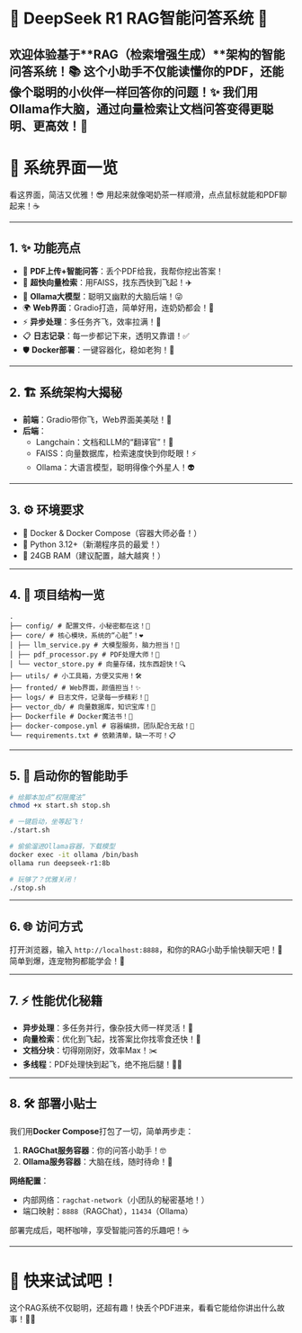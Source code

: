 # 🌟 DeepSeek R1 RAG智能问答系统 🚀

欢迎体验基于**RAG（检索增强生成）**架构的智能问答系统！📚 这个小助手不仅能读懂你的PDF，还能像个聪明的小伙伴一样回答你的问题！✨ 我们用Ollama作大脑，通过向量检索让文档问答变得更聪明、更高效！🧠
---

# 🎨 系统界面一览

看这界面，简洁又优雅！😎 用起来就像喝奶茶一样顺滑，点点鼠标就能和PDF聊起来！☕

---

## 1. ✨ 功能亮点

- 📖 **PDF上传+智能问答**：丢个PDF给我，我帮你挖出答案！
- 🔎 **超快向量检索**：用FAISS，找东西快到飞起！✈️
- 🤖 **Ollama大模型**：聪明又幽默的大脑后端！😜
- 🌍 **Web界面**：Gradio打造，简单好用，连奶奶都会！👵
- ⚡ **异步处理**：多任务齐飞，效率拉满！🚀
- 📋 **日志记录**：每一步都记下来，透明又靠谱！✅
- 🛡️ **Docker部署**：一键容器化，稳如老狗！🐶

---

## 2. 🏗️ 系统架构大揭秘

- **前端**：Gradio带你飞，Web界面美美哒！🌈
- **后端**：
  - Langchain：文档和LLM的“翻译官”！🌉
  - FAISS：向量数据库，检索速度快到你眨眼！⚡
  - Ollama：大语言模型，聪明得像个外星人！👽

---

## 3. ⚙️ 环境要求

- 🐳 Docker & Docker Compose（容器大师必备！）
- 🐍 Python 3.12+（新潮程序员的最爱！）
- 💾 24GB RAM（建议配置，越大越爽！）

---

## 4. 📂 项目结构一览

```shell
.
├── config/ # 配置文件，小秘密都在这！🔑
├── core/ # 核心模块，系统的“心脏”！❤️
│ ├── llm_service.py # 大模型服务，脑力担当！🧠
│ ├── pdf_processor.py # PDF处理大师！📜
│ └── vector_store.py # 向量存储，找东西超快！🔍
├── utils/ # 小工具箱，方便又实用！🛠️
├── fronted/ # Web界面，颜值担当！✨
├── logs/ # 日志文件，记录每一步精彩！📝
├── vector_db/ # 向量数据库，知识宝库！🏦
├── Dockerfile # Docker魔法书！📘
├── docker-compose.yml # 容器编排，团队配合无敌！🤝
└── requirements.txt # 依赖清单，缺一不可！📋
```

---

## 5. 🚀 启动你的智能助手

```bash
# 给脚本加点“权限魔法”
chmod +x start.sh stop.sh

# 一键启动，坐等起飞！
./start.sh

# 偷偷溜进Ollama容器，下载模型
docker exec -it ollama /bin/bash  
ollama run deepseek-r1:8b

# 玩够了？优雅关闭！
./stop.sh
```

---

## 6. 🌐 访问方式

打开浏览器，输入 `http://localhost:8888`，和你的RAG小助手愉快聊天吧！💬 简单到爆，连宠物狗都能学会！🐾

---

## 7. ⚡ 性能优化秘籍

- **异步处理**：多任务并行，像杂技大师一样灵活！🎪
- **向量检索**：优化到飞起，找答案比你找零食还快！🍕
- **文档分块**：切得刚刚好，效率Max！✂️
- **多线程**：PDF处理快到起飞，绝不拖后腿！🏃‍♂️

---

## 8. 🛠️ 部署小贴士

我们用**Docker Compose**打包了一切，简单两步走：

1. **RAGChat服务容器**：你的问答小助手！🤓
2. **Ollama服务容器**：大脑在线，随时待命！🧠

**网络配置**：
- 内部网络：`ragchat-network`（小团队的秘密基地！）
- 端口映射：`8888`（RAGChat），`11434`（Ollama）

部署完成后，喝杯咖啡，享受智能问答的乐趣吧！☕

---

# 🎉 快来试试吧！

这个RAG系统不仅聪明，还超有趣！快丢个PDF进来，看看它能给你讲出什么故事！📖✨


